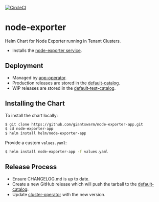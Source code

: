 [![CircleCI](https://circleci.com/gh/giantswarm/node-exporter-app.svg?style=shield)](https://circleci.com/gh/giantswarm/node-exporter-app)

# node-exporter

Helm Chart for Node Exporter running in Tenant Clusters.

* Installs the [node-exporter service].

## Deployment

* Managed by [app-operator].
* Production releases are stored in the [default-catalog].
* WIP releases are stored in the [default-test-catalog].

## Installing the Chart

To install the chart locally:

```bash
$ git clone https://github.com/giantswarm/node-exporter-app.git
$ cd node-exporter-app
$ helm install helm/node-exporter-app
```

Provide a custom `values.yaml`:

```bash
$ helm install node-exporter-app -f values.yaml
```

 ## Release Process

* Ensure CHANGELOG.md is up to date.
* Create a new GitHub release which will push the tarball to the [default-catalog].
* Update [cluster-operator] with the new version.

[app-operator]: https://github.com/giantswarm/app-operator
[cluster-operator]: https://github.com/giantswarm/cluster-operator
[default-catalog]: https://github.com/giantswarm/default-catalog
[default-test-catalog]: https://github.com/giantswarm/default-test-catalog
[node-exporter service]: https://github.com/prometheus/node_exporter
